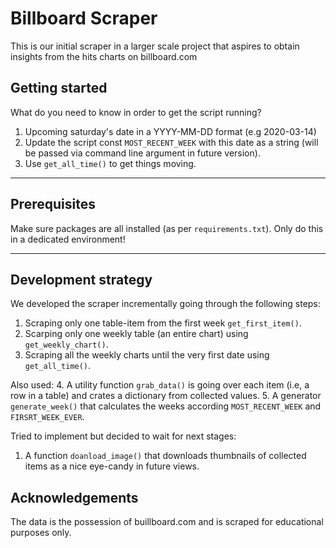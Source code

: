 # Billboard Scraper


This is our initial scraper in a larger scale project that aspires to obtain insights from the hits charts on billboard.com
 
## Getting started

What do you need to know in order to get the script running?



1. Upcoming saturday's date in a YYYY-MM-DD format (e.g 2020-03-14)
2. Update the script const `MOST_RECENT_WEEK` with this date as a string (will be passed via command line argument in future version).
3. Use `get_all_time()` to get things moving.

 
---

## Prerequisites

Make sure packages are all installed (as per `requirements.txt`). Only do this in a dedicated environment!

---

## Development strategy

We developed the scraper incrementally going through the following steps:

1. Scraping only one table-item from the first week `get_first_item()`.
2. Scarping only one weekly table (an entire chart) using `get_weekly_chart()`.
3. Scraping all the weekly charts until the very first date using `get_all_time()`.

Also used:
4. A utility function `grab_data()` is going over each item (i.e, a row in a table) and crates a dictionary from collected values.
5. A generator `generate_week()` that calculates the weeks according `MOST_RECENT_WEEK` and `FIRSRT_WEEK_EVER`.  

Tried to implement but decided to wait for next stages:
1. A function `doanload_image()` that downloads thumbnails of collected items as a nice eye-candy in future views. 

## Acknowledgements
The data is the possession of buillboard.com and is scraped for educational purposes only. 